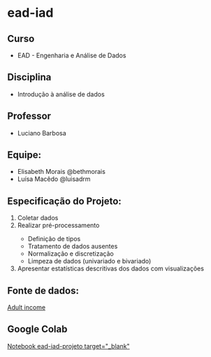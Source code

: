 # ead-iad
<html>
<head>
</head>
<body>
  <h2>Curso</h2>
  <ul>
    <li>EAD - Engenharia e Análise de Dados</li>
  </ul>
  <h2>Disciplina</h2>
  <ul>
    <li>Introdução à análise de dados</li>
  </ul>
  <h2>Professor</h2>
  <ul>
    <li>Luciano Barbosa</li>
  </ul>

  <h2>Equipe:</h2>
  <ul>
    <li>Elisabeth Morais @bethmorais</li>
    <li>Luísa Macêdo @luisadrm</li>
  </ul>

  <h2>Especificação do Projeto:</h2>
  <ol>
    <li>Coletar dados</li>
    <li>Realizar pré-processamento</li>
    <ul>
      <li>Definição de tipos</li>
      <li>Tratamento de dados ausentes</li>
      <li>Normalização e discretização</li>
      <li>Limpeza de dados (univariado e bivariado)</li>
    </ul>
    <li>Apresentar estatísticas descritivas dos dados com visualizações</li>
  </ol>

  <h2>Fonte de dados:</h2>
  <a href="https://www.kaggle.com/wenruliu/adult-income-dataset" target="_blank">Adult income</a>

  <h2>Google Colab</h2>
  <a href="https://colab.research.google.com/drive/1Vt1XAuam-CymAbKYAmi5uUiRvjJiMWrS">Notebook ead-iad-projeto target="_blank"</a>
</body>
</html>
